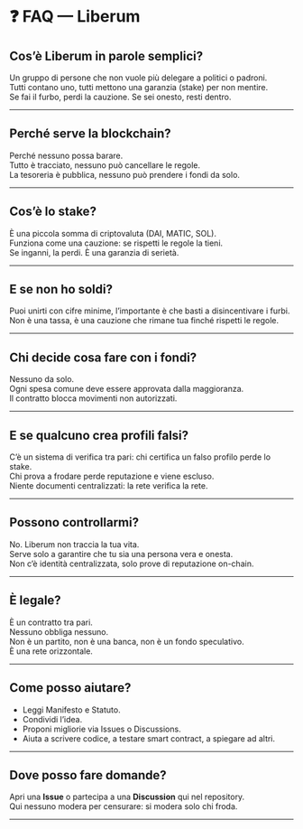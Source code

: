 # ❓ FAQ — Liberum

## Cos’è Liberum in parole semplici?

Un gruppo di persone che non vuole più delegare a politici o padroni.  
Tutti contano uno, tutti mettono una garanzia (stake) per non mentire.  
Se fai il furbo, perdi la cauzione. Se sei onesto, resti dentro.

---

## Perché serve la blockchain?

Perché nessuno possa barare.  
Tutto è tracciato, nessuno può cancellare le regole.  
La tesoreria è pubblica, nessuno può prendere i fondi da solo.

---

## Cos’è lo stake?

È una piccola somma di criptovaluta (DAI, MATIC, SOL).  
Funziona come una cauzione: se rispetti le regole la tieni.  
Se inganni, la perdi. È una garanzia di serietà.

---

## E se non ho soldi?

Puoi unirti con cifre minime, l’importante è che basti a disincentivare i furbi.  
Non è una tassa, è una cauzione che rimane tua finché rispetti le regole.

---

## Chi decide cosa fare con i fondi?

Nessuno da solo.  
Ogni spesa comune deve essere approvata dalla maggioranza.  
Il contratto blocca movimenti non autorizzati.

---

## E se qualcuno crea profili falsi?

C’è un sistema di verifica tra pari: chi certifica un falso profilo perde lo stake.  
Chi prova a frodare perde reputazione e viene escluso.  
Niente documenti centralizzati: la rete verifica la rete.

---

## Possono controllarmi?

No. Liberum non traccia la tua vita.  
Serve solo a garantire che tu sia una persona vera e onesta.  
Non c’è identità centralizzata, solo prove di reputazione on-chain.

---

## È legale?

È un contratto tra pari.  
Nessuno obbliga nessuno.  
Non è un partito, non è una banca, non è un fondo speculativo.  
È una rete orizzontale.

---

## Come posso aiutare?

- Leggi Manifesto e Statuto.
- Condividi l’idea.
- Proponi migliorie via Issues o Discussions.
- Aiuta a scrivere codice, a testare smart contract, a spiegare ad altri.

---

## Dove posso fare domande?

Apri una **Issue** o partecipa a una **Discussion** qui nel repository.  
Qui nessuno modera per censurare: si modera solo chi froda.

---

